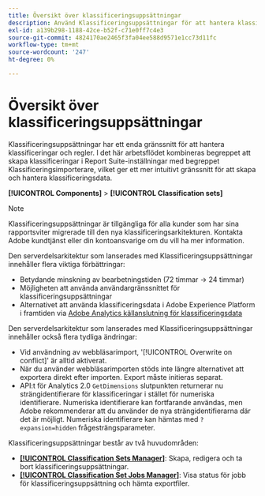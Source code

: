 ```yaml
---
title: Översikt över klassificeringsuppsättningar
description: Använd Klassificeringsuppsättningar för att hantera klassificeringsdata.
exl-id: a139b298-1188-42ce-b52f-c71e0ff7c4e3
source-git-commit: 4824170ae2465f3fa04ee588d9571e1cc73d11fc
workflow-type: tm+mt
source-wordcount: '247'
ht-degree: 0%

---
```


# Översikt över klassificeringsuppsättningar

Klassificeringsuppsättningar har ett enda gränssnitt för att hantera klassificeringar och regler. I det här arbetsflödet kombineras begreppet att skapa klassificeringar i Report Suite-inställningar med begreppet Klassificeringsimporterare, vilket ger ett mer intuitivt gränssnitt för att skapa och hantera klassificeringsdata.

**[!UICONTROL Components]** > **[!UICONTROL Classification sets]**

>[!NOTE]
>
>Klassificeringsuppsättningar är tillgängliga för alla kunder som har sina rapportsviter migrerade till den nya klassificeringsarkitekturen. Kontakta Adobe kundtjänst eller din kontoansvarige om du vill ha mer information.

Den serverdelsarkitektur som lanserades med Klassificeringsuppsättningar innehåller flera viktiga förbättringar:

* Betydande minskning av bearbetningstiden (72 timmar → 24 timmar)
* Möjligheten att använda användargränssnittet för klassificeringsuppsättningar
* Alternativet att använda klassificeringsdata i Adobe Experience Platform i framtiden via [Adobe Analytics källanslutning för klassificeringsdata](https://experienceleague.adobe.com/docs/experience-platform/sources/connectors/adobe-applications/classifications.html)

Den serverdelsarkitektur som lanserades med Klassificeringsuppsättningar innehåller också flera tydliga ändringar:

* Vid användning av webbläsarimport, &#39;[!UICONTROL Overwrite on conflict]&#39; är alltid aktiverat.
* När du använder webbläsarimporten stöds inte längre alternativet att exportera direkt efter importen. Export måste initieras separat.
* API:t för Analytics 2.0 `GetDimensions` slutpunkten returnerar nu strängidentifierare för klassificeringar i stället för numeriska identifierare. Numeriska identifierare kan fortfarande användas, men Adobe rekommenderar att du använder de nya strängidentifierarna där det är möjligt. Numeriska identifierare kan hämtas med `?expansion=hidden` frågesträngsparameter.


Klassificeringsuppsättningar består av två huvudområden:

* [**[!UICONTROL Classification Sets Manager]**](set-manager.md): Skapa, redigera och ta bort klassificeringsuppsättningar.
* [**[!UICONTROL Classification Set Jobs Manager]**](job-manager.md): Visa status för jobb för klassificeringsuppsättning och hämta exportfiler.
